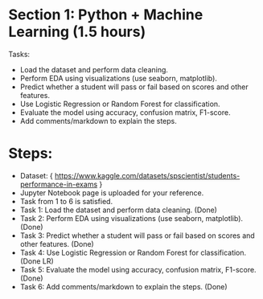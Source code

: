 # Section 1: Python + Machine Learning (1.5 hours)
Tasks:
* Load the dataset and perform data cleaning.
* Perform EDA using visualizations (use seaborn, matplotlib).
* Predict whether a student will pass or fail based on scores and other features.
* Use Logistic Regression or Random Forest for classification.
* Evaluate the model using accuracy, confusion matrix, F1-score.
* Add comments/markdown to explain the steps.

# Steps:
* Dataset: { https://www.kaggle.com/datasets/spscientist/students-performance-in-exams }
* Jupyter Notebook page is uploaded for your reference.
* Task from 1 to 6 is satisfied.
* Task 1: Load the dataset and perform data cleaning. (Done)
* Task 2: Perform EDA using visualizations (use seaborn, matplotlib). (Done)
* Task 3: Predict whether a student will pass or fail based on scores and other features. (Done)
* Task 4: Use Logistic Regression or Random Forest for classification. (Done LR)
* Task 5: Evaluate the model using accuracy, confusion matrix, F1-score. (Done)
* Task 6: Add comments/markdown to explain the steps. (Done)

 
